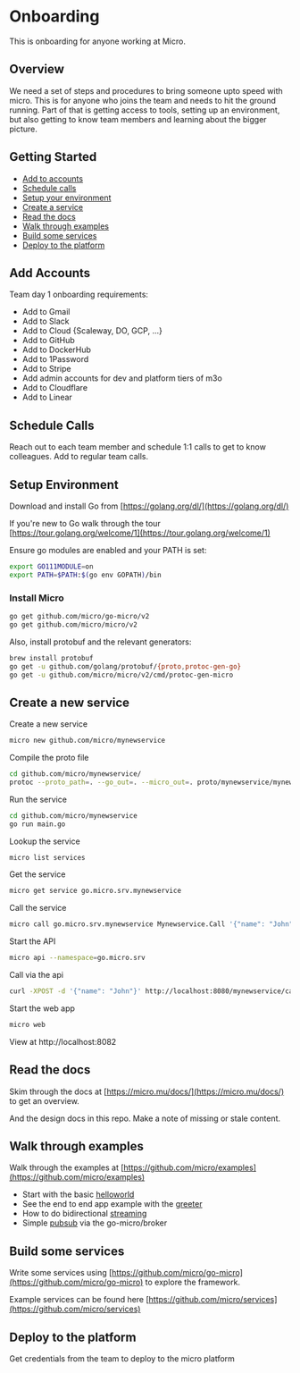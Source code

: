 # Onboarding

This is onboarding for anyone working at Micro.

## Overview

We need a set of steps and procedures to bring someone upto speed with micro. This is for anyone who joins the team and needs to hit the ground running. Part of that is getting access to tools, setting up an environment, but also getting to know team members and learning about the bigger picture.

## Getting Started

- [Add to accounts](#add-accounts)
- [Schedule calls](#schedule-calls)
- [Setup your environment](#setup-environment)
- [Create a service](#create-a-new-service)
- [Read the docs](#read-the-docs)
- [Walk through examples](#walk-through-examples)
- [Build some services](#build-some-services)
- [Deploy to the platform](#deploy-to-the-platform)

## Add Accounts

Team day 1 onboarding requirements:

- Add to Gmail
- Add to Slack
- Add to Cloud {Scaleway, DO, GCP, ...}
- Add to GitHub
- Add to DockerHub
- Add to 1Password
- Add to Stripe
- Add admin accounts for dev and platform tiers of m3o
- Add to Cloudflare
- Add to Linear

## Schedule Calls

Reach out to each team member and schedule 1:1 calls to get to know colleagues. Add to regular team calls.

## Setup Environment

Download and install Go from [https://golang.org/dl/](https://golang.org/dl/)

If you're new to Go walk through the tour [https://tour.golang.org/welcome/1](https://tour.golang.org/welcome/1)

Ensure go modules are enabled and your PATH is set:

```bash
export GO111MODULE=on
export PATH=$PATH:$(go env GOPATH)/bin
```

### Install Micro

```bash
go get github.com/micro/go-micro/v2
go get github.com/micro/micro/v2
```

Also, install protobuf and the relevant generators:

```bash
brew install protobuf
go get -u github.com/golang/protobuf/{proto,protoc-gen-go}
go get -u github.com/micro/micro/v2/cmd/protoc-gen-micro
```

## Create a new service

Create a new service

```bash
micro new github.com/micro/mynewservice
```

Compile the proto file

```bash
cd github.com/micro/mynewservice/
protoc --proto_path=. --go_out=. --micro_out=. proto/mynewservice/mynewservice.proto
```

Run the service

```bash
cd github.com/micro/mynewservice
go run main.go
```

Lookup the service

```bash
micro list services
```

Get the service

```bash
micro get service go.micro.srv.mynewservice
```

Call the service

```bash
micro call go.micro.srv.mynewservice Mynewservice.Call '{"name": "John"}'
```

Start the API

```bash
micro api --namespace=go.micro.srv
```

Call via the api

```bash
curl -XPOST -d '{"name": "John"}' http://localhost:8080/mynewservice/call
```

Start the web app

```bash
micro web
```

View at http://localhost:8082

## Read the docs

Skim through the docs at [https://micro.mu/docs/](https://micro.mu/docs/) to get an overview.

And the design docs in this repo. Make a note of missing or stale content.

## Walk through examples

Walk through the examples at [https://github.com/micro/examples](https://github.com/micro/examples)

- Start with the basic [helloworld](https://github.com/micro/examples/blob/master/helloworld/main.go)
- See the end to end app example with the [greeter](https://github.com/micro/examples/tree/master/greeter)
- How to do bidirectional [streaming](https://github.com/micro/examples/tree/master/stream)
- Simple [pubsub](https://github.com/micro/examples/tree/master/pubsub) via the go-micro/broker

## Build some services

Write some services using [https://github.com/micro/go-micro](https://github.com/micro/go-micro) to explore the framework.

Example services can be found here [https://github.com/micro/services](https://github.com/micro/services)
 
## Deploy to the platform

Get credentials from the team to deploy to the micro platform
